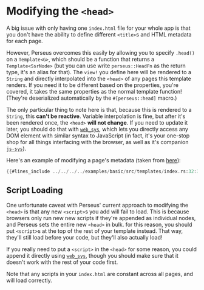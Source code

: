 # Modifying the `<head>`

A big issue with only having one `index.html` file for your whole app is that you don't have the ability to define different `<title>`s and HTML metadata for each page.

However, Perseus overcomes this easily by allowing you to specify `.head()` on a `Template<G>`, which should be a function that returns a `Template<SsrNode>` (but you can use write `perseus::HeadFn` as the return type, it's an alias for that). The `view!` you define here will be rendered to a `String` and directly interpolated into the `<head>` of any pages this template renders. If you need it to be different based on the properties, you're covered, it takes the same properties as the normal template function! (They're deserialized automatically by the `#[perseus::head]` macro.)

The only particular thing to note here is that, because this is rendered to a `String`, this **can't be reactive**. Variable interpolation is fine, but after it's been rendered once, the `<head>` **will not change**. If you need to update it later, you should do that with [`web_sys`](https://docs.rs/web-sys), which lets you directly access any DOM element with similar syntax to JavaScript (in fact, it's your one-stop shop for all things interfacing with the browser, as well as it's companion [`js-sys`](https://docs.rs/js-sys)).

Here's an example of modifying a page's metadata (taken from [here](https://github.com/arctic-hen7/perseus/blob/main/examples/basic/src/templates/index.rs)):

```rust
{{#lines_include ../../../../examples/basic/src/templates/index.rs:32:36}}
```

## Script Loading

One unfortunate caveat with Perseus' current approach to modifying the `<head>` is that any new `<script>`s you add will fail to load. This is because browsers only run new new scripts if they're appended as individual nodes, and Perseus sets the entire new `<head>` in bulk. for this reason, you should put `<script>`s at the top of the rest of your template instead. That way, they'll still load before your code, but they'll also actually load!

If you really need to put a `<script>` in the `<head>` for some reason, you could append it directly using [`web_sys`](https://docs.rs/web-sys), though you should make sure that it doesn't work with the rest of your code first.

Note that any scripts in your `index.html` are constant across all pages, and will load correctly.
